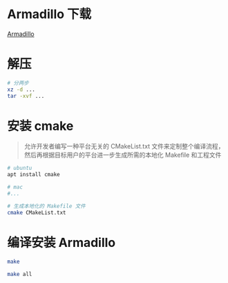#  Armadillo 下载
[Armadillo](http://arma.sourceforge.net/download.html)

# 解压

```bash
# 分两步
xz -d ...
tar -xvf ...
```

# 安装 cmake

> 允许开发者编写一种平台无关的 CMakeList.txt 文件来定制整个编译流程，
> 然后再根据目标用户的平台进一步生成所需的本地化 Makefile 和工程文件

```bash
# ubuntu
apt install cmake

# mac
#...

# 生成本地化的 Makefile 文件
cmake CMakeList.txt
```

# 编译安装 Armadillo

```bash
make

make all
```